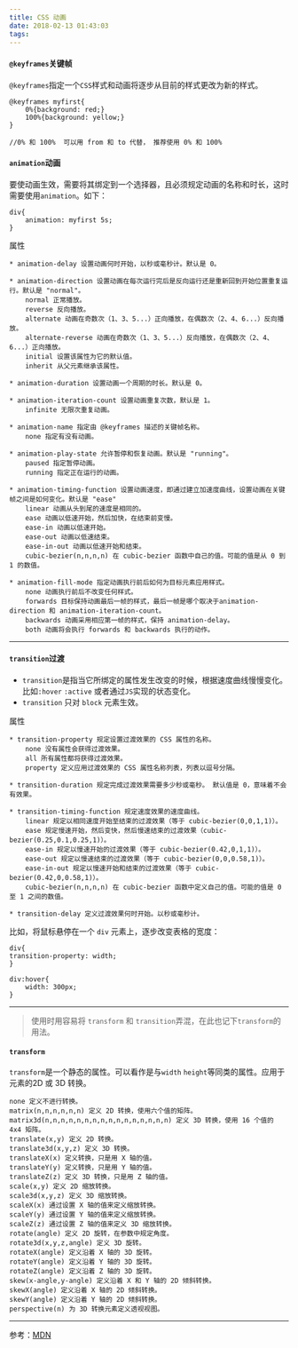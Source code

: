 ```yaml
---
title: CSS 动画
date: 2018-02-13 01:43:03
tags:
---
```


#### `@keyframes`关键帧
`@keyframes`指定一个`CSS`样式和动画将逐步从目前的样式更改为新的样式。 

	@keyframes myfirst{
	    0%{background: red;}
	    100%{background: yellow;}
	}
	
	//0% 和 100%  可以用 from 和 to 代替， 推荐使用 0% 和 100% 
	
#### `animation`动画

要使动画生效，需要将其绑定到一个选择器，且必须规定动画的名称和时长，这时需要使用`animation`。如下：
	
	div{
	    animation: myfirst 5s;
	}

属性

	* animation-delay 设置动画何时开始，以秒或毫秒计。默认是 0。
	
	* animation-direction 设置动画在每次运行完后是反向运行还是重新回到开始位置重复运行。默认是 "normal"。
		normal 正常播放。
		reverse 反向播放。
		alternate 动画在奇数次（1、3、5...）正向播放，在偶数次（2、4、6...）反向播放。
		alternate-reverse 动画在奇数次（1、3、5...）反向播放，在偶数次（2、4、6...）正向播放。
		initial 设置该属性为它的默认值。
		inherit 从父元素继承该属性。
		
	* animation-duration 设置动画一个周期的时长。默认是 0。
	
	* animation-iteration-count 设置动画重复次数，默认是 1。
		infinite 无限次重复动画。
		
	* animation-name 指定由 @keyframes 描述的关键帧名称。
		none 指定有没有动画。
		
	* animation-play-state 允许暂停和恢复动画。默认是 "running"。
		paused 指定暂停动画。
		running 指定正在运行的动画。
		
	* animation-timing-function 设置动画速度，即通过建立加速度曲线，设置动画在关键帧之间是如何变化。默认是 "ease"
		linear 动画从头到尾的速度是相同的。
		ease 动画以低速开始，然后加快，在结束前变慢。
		ease-in 动画以低速开始。
		ease-out 动画以低速结束。
		ease-in-out 动画以低速开始和结束。
		cubic-bezier(n,n,n,n) 在 cubic-bezier 函数中自己的值。可能的值是从 0 到 1 的数值。
		
	* animation-fill-mode 指定动画执行前后如何为目标元素应用样式。
		none 动画执行前后不改变任何样式。
		forwards 目标保持动画最后一帧的样式，最后一帧是哪个取决于animation-direction 和 animation-iteration-count。
		backwards 动画采用相应第一帧的样式，保持 animation-delay。
		both 动画将会执行 forwards 和 backwards 执行的动作。
		
---

#### `transition`过渡
* `transition`是指当它所绑定的属性发生改变的时候，根据速度曲线慢慢变化。比如`:hover` `:active` 或者通过`JS`实现的状态变化。
* `transition` 只对 `block` 元素生效。

属性

```
* transition-property 规定设置过渡效果的 CSS 属性的名称。
	none 没有属性会获得过渡效果。
	all 所有属性都将获得过渡效果。
	property 定义应用过渡效果的 CSS 属性名称列表，列表以逗号分隔。

* transition-duration 规定完成过渡效果需要多少秒或毫秒。 默认值是 0，意味着不会有效果。

* transition-timing-function 规定速度效果的速度曲线。
	linear 规定以相同速度开始至结束的过渡效果（等于 cubic-bezier(0,0,1,1)）。
	ease 规定慢速开始，然后变快，然后慢速结束的过渡效果（cubic-bezier(0.25,0.1,0.25,1)）。
	ease-in 规定以慢速开始的过渡效果（等于 cubic-bezier(0.42,0,1,1)）。
	ease-out 规定以慢速结束的过渡效果（等于 cubic-bezier(0,0,0.58,1)）。
	ease-in-out 规定以慢速开始和结束的过渡效果（等于 cubic-bezier(0.42,0,0.58,1)）。
	cubic-bezier(n,n,n,n) 在 cubic-bezier 函数中定义自己的值。可能的值是 0 至 1 之间的数值。

* transition-delay 定义过渡效果何时开始。以秒或毫秒计。
```

比如，将鼠标悬停在一个 `div` 元素上，逐步改变表格的宽度：
	
	div{ 
	transition-property: width; 
	} 
	
	div:hover{
		width: 300px;
	}

---

>使用时用容易将 `transform` 和 `transition`弄混，在此也记下`transform`的用法。

#### `transform`
`transform`是一个静态的属性。可以看作是与`width` `height`等同类的属性。应用于元素的2D 或 3D 转换。

	none 定义不进行转换。
	matrix(n,n,n,n,n,n) 定义 2D 转换，使用六个值的矩阵。
	matrix3d(n,n,n,n,n,n,n,n,n,n,n,n,n,n,n,n) 定义 3D 转换，使用 16 个值的 4x4 矩阵。
	translate(x,y) 定义 2D 转换。
	translate3d(x,y,z) 定义 3D 转换。
	translateX(x) 定义转换，只是用 X 轴的值。
	translateY(y) 定义转换，只是用 Y 轴的值。
	translateZ(z) 定义 3D 转换，只是用 Z 轴的值。
	scale(x,y) 定义 2D 缩放转换。
	scale3d(x,y,z) 定义 3D 缩放转换。
	scaleX(x) 通过设置 X 轴的值来定义缩放转换。
	scaleY(y) 通过设置 Y 轴的值来定义缩放转换。
	scaleZ(z) 通过设置 Z 轴的值来定义 3D 缩放转换。
	rotate(angle) 定义 2D 旋转，在参数中规定角度。
	rotate3d(x,y,z,angle) 定义 3D 旋转。
	rotateX(angle) 定义沿着 X 轴的 3D 旋转。
	rotateY(angle) 定义沿着 Y 轴的 3D 旋转。
	rotateZ(angle) 定义沿着 Z 轴的 3D 旋转。
	skew(x-angle,y-angle) 定义沿着 X 和 Y 轴的 2D 倾斜转换。
	skewX(angle) 定义沿着 X 轴的 2D 倾斜转换。
	skewY(angle) 定义沿着 Y 轴的 2D 倾斜转换。
	perspective(n) 为 3D 转换元素定义透视视图。


---

参考：[MDN](https://developer.mozilla.org/zh-CN/docs/Web/CSS/CSS_Animations/Using_CSS_animations)	
